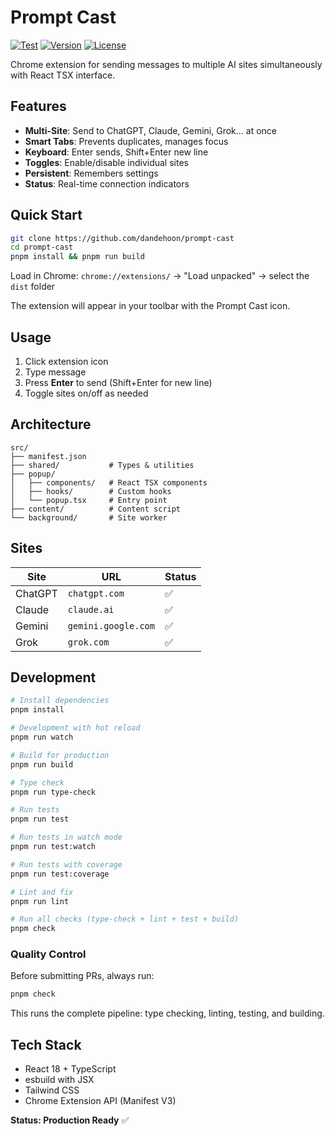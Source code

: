# Prompt Cast

[![Test](https://github.com/dandehoon/prompt-cast/actions/workflows/test.yml/badge.svg)](https://github.com/dandehoon/prompt-cast/actions/workflows/test.yml)
[![Version](https://img.shields.io/github/v/release/dandehoon/prompt-cast)](https://github.com/dandehoon/prompt-cast/releases)
[![License](https://img.shields.io/github/license/dandehoon/prompt-cast)](LICENSE)

Chrome extension for sending messages to multiple AI sites simultaneously with React TSX interface.

## Features

- **Multi-Site**: Send to ChatGPT, Claude, Gemini, Grok... at once
- **Smart Tabs**: Prevents duplicates, manages focus
- **Keyboard**: Enter sends, Shift+Enter new line
- **Toggles**: Enable/disable individual sites
- **Persistent**: Remembers settings
- **Status**: Real-time connection indicators

## Quick Start

```bash
git clone https://github.com/dandehoon/prompt-cast
cd prompt-cast
pnpm install && pnpm run build
```

Load in Chrome: `chrome://extensions/` → "Load unpacked" → select the `dist` folder

The extension will appear in your toolbar with the Prompt Cast icon.

## Usage

1. Click extension icon
2. Type message
3. Press **Enter** to send (Shift+Enter for new line)
4. Toggle sites on/off as needed

## Architecture

```
src/
├── manifest.json
├── shared/           # Types & utilities
├── popup/
│   ├── components/   # React TSX components
│   ├── hooks/        # Custom hooks
│   └── popup.tsx     # Entry point
├── content/          # Content script
└── background/       # Site worker
```

## Sites

| Site    | URL                 | Status |
| ------- | ------------------- | ------ |
| ChatGPT | `chatgpt.com`       | ✅     |
| Claude  | `claude.ai`         | ✅     |
| Gemini  | `gemini.google.com` | ✅     |
| Grok    | `grok.com`          | ✅     |

## Development

```bash
# Install dependencies
pnpm install

# Development with hot reload
pnpm run watch

# Build for production
pnpm run build

# Type check
pnpm run type-check

# Run tests
pnpm run test

# Run tests in watch mode
pnpm run test:watch

# Run tests with coverage
pnpm run test:coverage

# Lint and fix
pnpm run lint

# Run all checks (type-check + lint + test + build)
pnpm check
```

### Quality Control

Before submitting PRs, always run:

```bash
pnpm check
```

This runs the complete pipeline: type checking, linting, testing, and building.

## Tech Stack

- React 18 + TypeScript
- esbuild with JSX
- Tailwind CSS
- Chrome Extension API (Manifest V3)

**Status: Production Ready** ✅

